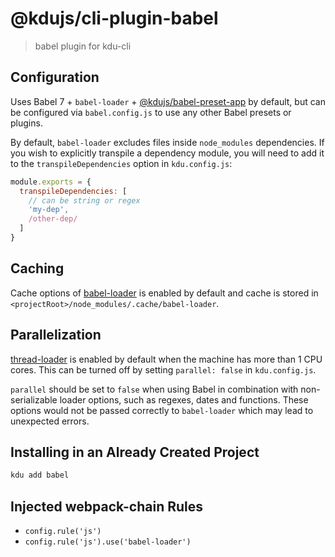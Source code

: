 # @kdujs/cli-plugin-babel

> babel plugin for kdu-cli

## Configuration

Uses Babel 7 + `babel-loader` + [@kdujs/babel-preset-app](https://github.com/kdujs/kdu-cli/tree/main/packages/%40kdu/babel-preset-app) by default, but can be configured via `babel.config.js` to use any other Babel presets or plugins.

By default, `babel-loader` excludes files inside `node_modules` dependencies. If you wish to explicitly transpile a dependency module, you will need to add it to the `transpileDependencies` option in `kdu.config.js`:

``` js
module.exports = {
  transpileDependencies: [
    // can be string or regex
    'my-dep',
    /other-dep/
  ]
}
```

## Caching

Cache options of [babel-loader](https://github.com/babel/babel-loader#options) is enabled by default and cache is stored in `<projectRoot>/node_modules/.cache/babel-loader`.

## Parallelization

[thread-loader](https://github.com/webpack-contrib/thread-loader) is enabled by default when the machine has more than 1 CPU cores. This can be turned off by setting `parallel: false` in `kdu.config.js`.

`parallel` should be set to `false` when using Babel in combination with non-serializable loader options, such as regexes, dates and functions. These options would not be passed correctly to `babel-loader` which may lead to unexpected errors.

## Installing in an Already Created Project

```bash
kdu add babel
```

## Injected webpack-chain Rules

- `config.rule('js')`
- `config.rule('js').use('babel-loader')`
